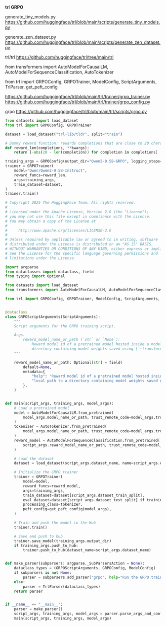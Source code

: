 **trl**
**GRPO**

generate_tiny_models.py 
https://github.com/huggingface/trl/blob/main/scripts/generate_tiny_models.py

generate_zen_dataset.py 
https://github.com/huggingface/trl/blob/main/scripts/generate_zen_dataset.py


trl/trl 
https://github.com/huggingface/trl/tree/main/trl

from transformers import AutoModelForCausalLM, AutoModelForSequenceClassification, AutoTokenizer

from trl import GRPOConfig, GRPOTrainer, ModelConfig, ScriptArguments, TrlParser, get_peft_config


https://github.com/huggingface/trl/blob/main/trl/trainer/grpo_trainer.py
https://github.com/huggingface/trl/blob/main/trl/trainer/grpo_config.py


grpo
https://github.com/huggingface/trl/blob/main/trl/scripts/grpo.py

```python
from datasets import load_dataset
from trl import GRPOConfig, GRPOTrainer

dataset = load_dataset("trl-lib/tldr", split="train")

# Dummy reward function: rewards completions that are close to 20 characters
def reward_len(completions, **kwargs):
    return [-abs(20 - len(completion)) for completion in completions]

training_args = GRPOConfig(output_dir="Qwen2-0.5B-GRPO", logging_steps=10)
trainer = GRPOTrainer(
    model="Qwen/Qwen2-0.5B-Instruct",
    reward_funcs=reward_len,
    args=training_args,
    train_dataset=dataset,
)
trainer.train()
```


```python
# Copyright 2025 The HuggingFace Team. All rights reserved.
#
# Licensed under the Apache License, Version 2.0 (the "License");
# you may not use this file except in compliance with the License.
# You may obtain a copy of the License at
#
#     http://www.apache.org/licenses/LICENSE-2.0
#
# Unless required by applicable law or agreed to in writing, software
# distributed under the License is distributed on an "AS IS" BASIS,
# WITHOUT WARRANTIES OR CONDITIONS OF ANY KIND, either express or implied.
# See the License for the specific language governing permissions and
# limitations under the License.

import argparse
from dataclasses import dataclass, field
from typing import Optional

from datasets import load_dataset
from transformers import AutoModelForCausalLM, AutoModelForSequenceClassification, AutoTokenizer

from trl import GRPOConfig, GRPOTrainer, ModelConfig, ScriptArguments, TrlParser, get_peft_config


@dataclass
class GRPOScriptArguments(ScriptArguments):
    """
    Script arguments for the GRPO training script.

    Args:
        reward_model_name_or_path (`str` or `None`):
            Reward model id of a pretrained model hosted inside a model repo on huggingface.co or local path to a
            directory containing model weights saved using [`~transformers.PreTrainedModel.save_pretrained`].
    """

    reward_model_name_or_path: Optional[str] = field(
        default=None,
        metadata={
            "help": "Reward model id of a pretrained model hosted inside a model repo on huggingface.co or "
            "local path to a directory containing model weights saved using `PreTrainedModel.save_pretrained`."
        },
    )


def main(script_args, training_args, model_args):
    # Load a pretrained model
    model = AutoModelForCausalLM.from_pretrained(
        model_args.model_name_or_path, trust_remote_code=model_args.trust_remote_code
    )
    tokenizer = AutoTokenizer.from_pretrained(
        model_args.model_name_or_path, trust_remote_code=model_args.trust_remote_code
    )
    reward_model = AutoModelForSequenceClassification.from_pretrained(
        script_args.reward_model_name_or_path, trust_remote_code=model_args.trust_remote_code, num_labels=1
    )

    # Load the dataset
    dataset = load_dataset(script_args.dataset_name, name=script_args.dataset_config)

    # Initialize the GRPO trainer
    trainer = GRPOTrainer(
        model=model,
        reward_funcs=reward_model,
        args=training_args,
        train_dataset=dataset[script_args.dataset_train_split],
        eval_dataset=dataset[script_args.dataset_test_split] if training_args.eval_strategy != "no" else None,
        processing_class=tokenizer,
        peft_config=get_peft_config(model_args),
    )

    # Train and push the model to the Hub
    trainer.train()

    # Save and push to hub
    trainer.save_model(training_args.output_dir)
    if training_args.push_to_hub:
        trainer.push_to_hub(dataset_name=script_args.dataset_name)


def make_parser(subparsers: argparse._SubParsersAction = None):
    dataclass_types = (GRPOScriptArguments, GRPOConfig, ModelConfig)
    if subparsers is not None:
        parser = subparsers.add_parser("grpo", help="Run the GRPO training script", dataclass_types=dataclass_types)
    else:
        parser = TrlParser(dataclass_types)
    return parser


if __name__ == "__main__":
    parser = make_parser()
    script_args, training_args, model_args = parser.parse_args_and_config()
    main(script_args, training_args, model_args)
```